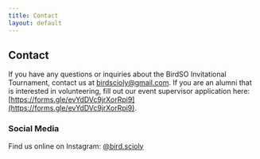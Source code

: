 ```yaml
---
title: Contact
layout: default
---
```

## Contact
If you have any questions or inquiries about the BirdSO Invitational Tournament, contact us at [birdscioly@gmail.com](mailto:birdscioly@gmail.com). If you are an alumni that is interested in volunteering, fill out our event supervisor application here: [https://forms.gle/evYdDVc9jrXorRpi9](https://forms.gle/evYdDVc9jrXorRpi9).

### Social Media
Find us online on Instagram: [@bird.scioly](http://instagram.com/bird.scioly)
